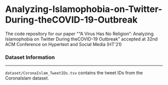 # Analyzing-Islamophobia-on-Twitter-During-theCOVID-19-Outbreak
The code repository for our paper "“A Virus Has No Religion”: Analyzing Islamophobia on Twitter During theCOVID-19 Outbreak" accepted at 32nd ACM Conference on Hypertext and Social Media (HT'21)

### Dataset Information
------

`dataset/CoronaIslam_TweetIDs.tsv` contains the tweet IDs from the CoronaIslam dataset.
